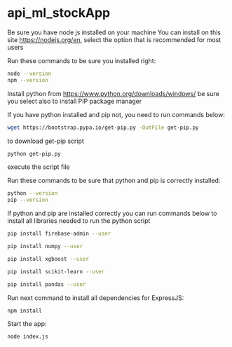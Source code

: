 # api_ml_stockApp

Be sure you have node js installed on your machine
You can install on this site https://nodejs.org/en, select the option that is recommended for most users

Run these commands to be sure you installed right:

```bash
node --version
npm --version
```

Install python from https://www.python.org/downloads/windows/
be sure you select also to install PIP package manager

If you have python installed and pip not, you need to run commands below:

```bash
wget https://bootstrap.pypa.io/get-pip.py -OutFile get-pip.py
```

to download get-pip script

```bash
python get-pip.py
```

execute the script file

Run these commands to be sure that python and pip is correctly installed:

```bash
python --version
pip --version
```

If python and pip are installed correctly you can run commands below to install all libraries needed to
run the python script

```bash
pip install firebase-admin --user
```

```bash
pip install numpy --user
```

```bash
pip install xgboost --user
```

```bash
pip install scikit-learn --user
```

```bash
pip install pandas --user
```

Run next command to install all dependencies for ExpressJS:

```bash
npm install
```

Start the app:

```bash
node index.js
```
